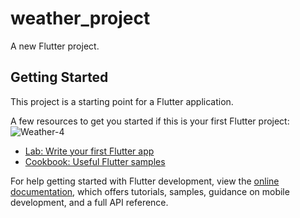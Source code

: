 # weather_project

A new Flutter project.

## Getting Started

This project is a starting point for a Flutter application.

A few resources to get you started if this is your first Flutter project:
![Weather-4](https://user-images.githubusercontent.com/87661208/213776040-0e076154-06ad-4f80-b3d2-1077af21ef12.png)



- [Lab: Write your first Flutter app](https://docs.flutter.dev/get-started/codelab)
- [Cookbook: Useful Flutter samples](https://docs.flutter.dev/cookbook)

For help getting started with Flutter development, view the
[online documentation](https://docs.flutter.dev/), which offers tutorials,
samples, guidance on mobile development, and a full API reference.


